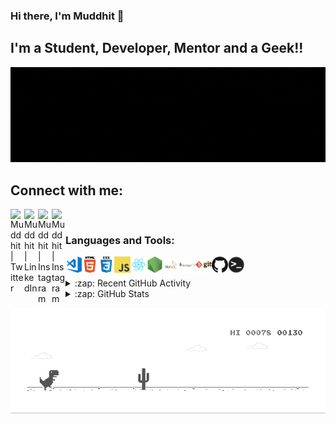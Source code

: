 ### Hi there, I'm Muddhit 👋


## I'm a Student, Developer, Mentor and a Geek!!

![MuddhitBaid](https://raw.githubusercontent.com/Mukulbaid63/Mukulbaid63/master/mit.gif)

## Connect with me:

[<img align="left" alt="Muddhit | Twitter" width="22px" src="https://cdn.jsdelivr.net/npm/simple-icons@v3/icons/twitter.svg" />][twitter]
[<img align="left" alt="Muddhit | LinkedIn" width="22px" src="https://cdn.jsdelivr.net/npm/simple-icons@v3/icons/linkedin.svg" />][linkedin]
[<img align="left" alt="Muddhit | Instagram" width="22px" src="https://cdn.jsdelivr.net/npm/simple-icons@v3/icons/instagram.svg" />][instagram]
[<img align="left" alt="Muddhit | Instagram" width="22px" src="https://cdn.jsdelivr.net/npm/simple-icons@v3/icons/gmail.svg" />][gmail]


<br />

### Languages and Tools:

[<img align="left" alt="Visual Studio Code" width="26px" src="https://raw.githubusercontent.com/github/explore/80688e429a7d4ef2fca1e82350fe8e3517d3494d/topics/visual-studio-code/visual-studio-code.png" />][webdevplaylist]
[<img align="left" alt="HTML5" width="26px" src="https://raw.githubusercontent.com/github/explore/80688e429a7d4ef2fca1e82350fe8e3517d3494d/topics/html/html.png" />][webdevplaylist]
[<img align="left" alt="CSS3" width="26px" src="https://raw.githubusercontent.com/github/explore/80688e429a7d4ef2fca1e82350fe8e3517d3494d/topics/css/css.png" />][cssplaylist]
[<img align="left" alt="JavaScript" width="26px" src="https://raw.githubusercontent.com/github/explore/80688e429a7d4ef2fca1e82350fe8e3517d3494d/topics/javascript/javascript.png" />][jsplaylist]
[<img align="left" alt="React" width="26px" src="https://raw.githubusercontent.com/github/explore/80688e429a7d4ef2fca1e82350fe8e3517d3494d/topics/react/react.png" />][reactplaylist]
[<img align="left" alt="Node.js" width="26px" src="https://raw.githubusercontent.com/github/explore/80688e429a7d4ef2fca1e82350fe8e3517d3494d/topics/nodejs/nodejs.png" />][webdevplaylist]
[<img align="left" alt="MySQL" width="26px" src="https://raw.githubusercontent.com/github/explore/80688e429a7d4ef2fca1e82350fe8e3517d3494d/topics/mysql/mysql.png" />][webdevplaylist]
[<img align="left" alt="MongoDB" width="26px" src="https://raw.githubusercontent.com/github/explore/80688e429a7d4ef2fca1e82350fe8e3517d3494d/topics/mongodb/mongodb.png" />][webdevplaylist]
[<img align="left" alt="Git" width="26px" src="https://raw.githubusercontent.com/github/explore/80688e429a7d4ef2fca1e82350fe8e3517d3494d/topics/git/git.png" />][webdevplaylist]
[<img align="left" alt="GitHub" width="26px" src="https://raw.githubusercontent.com/github/explore/78df643247d429f6cc873026c0622819ad797942/topics/github/github.png" />][webdevplaylist]
[<img align="left" alt="Terminal" width="26px" src="https://raw.githubusercontent.com/github/explore/80688e429a7d4ef2fca1e82350fe8e3517d3494d/topics/terminal/terminal.png" />][webdevplaylist]


<br />
<br />

<details>
  <summary>:zap: Recent GitHub Activity</summary>
  
<!--START_SECTION:activity-->
1. 🎉 Merged PR [#394](https://github.com/sanscript-tech/hacking-tools-scripts/pull/394) in [sanscript-tech/hacking-tools-scripts](https://github.com/sanscript-tech/hacking-tools-scripts)
1. 🎉 Merged PR [#376](https://github.com/sanscript-tech/hacking-tools-scripts/pull/376) in [sanscript-tech/hacking-tools-scripts](https://github.com/sanscript-tech/hacking-tools-scripts)
1. 🎉 Merged PR [#374](https://github.com/sanscript-tech/hacking-tools-scripts/pull/374) in [sanscript-tech/hacking-tools-scripts](https://github.com/sanscript-tech/hacking-tools-scripts)
1. 🎉 Merged PR [#329](https://github.com/sanscript-tech/hacking-tools-scripts/pull/329) in [sanscript-tech/hacking-tools-scripts](https://github.com/sanscript-tech/hacking-tools-scripts)
1. 🎉 Merged PR [#19](https://github.com/sanscript-tech/Sanscript-Tech.github.io/pull/19) in [sanscript-tech/Sanscript-Tech.github.io](https://github.com/sanscript-tech/Sanscript-Tech.github.io)
1. 🎉 Merged PR [#317](https://github.com/sanscript-tech/hacking-tools-scripts/pull/317) in [sanscript-tech/hacking-tools-scripts](https://github.com/sanscript-tech/hacking-tools-scripts)
1. 🎉 Merged PR [#314](https://github.com/sanscript-tech/hacking-tools-scripts/pull/314) in [sanscript-tech/hacking-tools-scripts](https://github.com/sanscript-tech/hacking-tools-scripts)
1. 🎉 Merged PR [#283](https://github.com/sanscript-tech/hacking-tools-scripts/pull/283) in [sanscript-tech/hacking-tools-scripts](https://github.com/sanscript-tech/hacking-tools-scripts)
1. 🎉 Merged PR [#261](https://github.com/sanscript-tech/hacking-tools-scripts/pull/261) in [sanscript-tech/hacking-tools-scripts](https://github.com/sanscript-tech/hacking-tools-scripts)
1. 🎉 Merged PR [#227](https://github.com/sanscript-tech/hacking-tools-scripts/pull/227) in [sanscript-tech/hacking-tools-scripts](https://github.com/sanscript-tech/hacking-tools-scripts)
1. 🎉 Merged PR [#206](https://github.com/sanscript-tech/hacking-tools-scripts/pull/206) in [sanscript-tech/hacking-tools-scripts](https://github.com/sanscript-tech/hacking-tools-scripts)

<!--END_SECTION:activity-->

</details>

<details>
<summary>:zap: GitHub Stats</summary>

 <img align="left" alt="Muddhit's GitHub Stats" src="https://github-readme-stats.vercel.app/api?username=Mukulbaid63&show_icons=true&hide_border=true" />
  <a href="https://github.com/Mukulbaid63">
  <img src="https://github-readme-stats.vercel.app/api/top-langs/?username=Mukulbaid63&layout=compact" align="center"/>
</a>
</details>


![Dino](https://raw.githubusercontent.com/praveenscience/praveenscience/master/dino.gif)
  
 




[twitter]: https://twitter.com/MukulBaid1
[instagram]: https://instagram.com/baidmukul
[gmail]:mailto:mukulbaid63@gmail.com
[linkedin]: https://linkedin.com/in/mukulbaid63
[webdevplaylist]:https://github.com/Mukulbaid63
[jsplaylist]: https://github.com/Mukulbaid63
[cssplaylist]: https://github.com/Mukulbaid63
[reactplaylist]: https://github.com/Mukulbaid63
